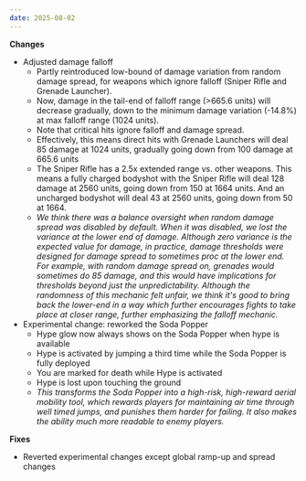 ```yaml
---
date: 2025-08-02
---
```


**Changes**

* Adjusted damage falloff
  * Partly reintroduced low-bound of damage variation from random damage spread, for weapons which ignore falloff (Sniper Rifle and Grenade Launcher).
  * Now, damage in the tail-end of falloff range (>665.6 units) will decrease gradually, down to the minimum damage variation (-14.8%) at max falloff range (1024 units).
  * Note that critical hits ignore falloff and damage spread.
  * Effectively, this means direct hits with Grenade Launchers will deal 85 damage at 1024 units, gradually going down from 100 damage at 665.6 units
  * The Sniper Rifle has a 2.5x extended range vs. other weapons. This means a fully charged bodyshot with the Sniper Rifle will deal 128 damage at 2560 units, going down from 150 at 1664 units. And an uncharged bodyshot will deal 43 at 2560 units, going down from 50 at 1664.
  * _We think there was a balance oversight when random damage spread was disabled by default. When it was disabled, we lost the variance at the lower end of damage. Although zero variance is the expected value for damage, in practice, damage thresholds were designed for damage spread to sometimes proc at the lower end. For example, with random damage spread on, grenades would sometimes do 85 damage, and this would have implications for thresholds beyond just the unpredictability. Although the randomness of this mechanic felt unfair, we think it's good to bring back the lower-end in a way which further encourages fights to take place at closer range, further emphasizing the falloff mechanic._
* Experimental change: reworked the Soda Popper
  * Hype glow now always shows on the Soda Popper when hype is available
  * Hype is activated by jumping a third time while the Soda Popper is fully deployed
  * You are marked for death while Hype is activated
  * Hype is lost upon touching the ground
  * _This transforms the Soda Popper into a high-risk, high-reward aerial mobility tool, which rewards players for maintaining air time through well timed jumps, and punishes them harder for failing. It also makes the ability much more readable to enemy players._

**Fixes**

* Reverted experimental changes except global ramp-up and spread changes
